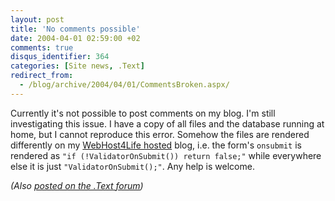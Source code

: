 ```yaml
---
layout: post
title: 'No comments possible'
date: 2004-04-01 02:59:00 +02
comments: true
disqus_identifier: 364
categories: [Site news, .Text]
redirect_from:
  - /blog/archive/2004/04/01/CommentsBroken.aspx/
---
```


Currently it's not possible to post comments on my blog. I'm still investigating this issue. I have a copy of all files and the database running at home, but I cannot reproduce this error. Somehow the files are rendered differently on my [WebHost4Life hosted](http://www.webhost4life.com/default.asp?refid=Thoemmi) blog, i.e. the form's `onsubmit` is rendered as `"if (!ValidatorOnSubmit()) return false;"` while everywhere else it is just `"ValidatorOnSubmit();"`. Any help is welcome.

*(Also [posted on the .Text forum](http://www.asp.net/Forums/ShowPost.aspx?tabindex=1&PostID=522467))*

